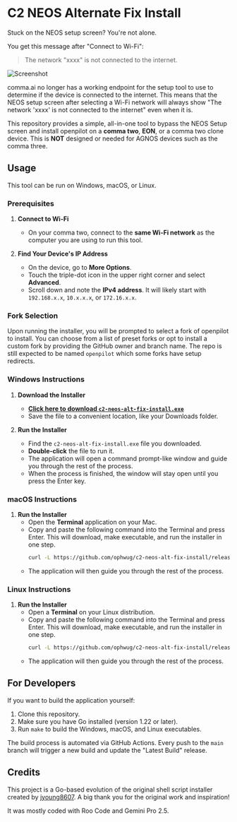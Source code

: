 # C2 NEOS Alternate Fix Install

Stuck on the NEOS setup screen? You're not alone.

You get this message after "Connect to Wi-Fi":

> The network "xxxx" is not connected to the internet.

![Screenshot](neos-installer-stuck.jpg)

comma.ai no longer has a working endpoint for the setup tool to use to determine if the device is connected to the internet. This means that the NEOS setup screen after selecting a Wi-Fi network will always show "The network 'xxxx' is not connected to the internet" even when it is.

This repository provides a simple, all-in-one tool to bypass the NEOS Setup screen and install openpilot on a **comma two**, **EON**, or a comma two clone device. This is **NOT** designed or needed for AGNOS devices such as the comma three.

## Usage

This tool can be run on Windows, macOS, or Linux.

### Prerequisites

1.  **Connect to Wi-Fi**
    *   On your comma two, connect to the **same Wi-Fi network** as the computer you are using to run this tool.

2.  **Find Your Device's IP Address**
    *   On the device, go to **More Options**.
    *   Touch the triple-dot icon in the upper right corner and select **Advanced**.
    *   Scroll down and note the **IPv4 address**. It will likely start with `192.168.x.x`, `10.x.x.x`, or `172.16.x.x`.

### Fork Selection

Upon running the installer, you will be prompted to select a fork of openpilot to install. You can choose from a list of preset forks or opt to install a custom fork by providing the GitHub owner and branch name. The repo is still expected to be named `openpilot` which some forks have setup redirects.

### Windows Instructions

1.  **Download the Installer**
    *   [**Click here to download `c2-neos-alt-fix-install.exe`**](https://github.com/ophwug/c2-neos-alt-fix-install/releases/latest/download/c2-neos-alt-fix-install.exe)
    *   Save the file to a convenient location, like your Downloads folder.

2.  **Run the Installer**
    *   Find the `c2-neos-alt-fix-install.exe` file you downloaded.
    *   **Double-click** the file to run it.
    *   The application will open a command prompt-like window and guide you through the rest of the process.
    *   When the process is finished, the window will stay open until you press the Enter key.

### macOS Instructions

1.  **Run the Installer**
    *   Open the **Terminal** application on your Mac.
    *   Copy and paste the following command into the Terminal and press Enter. This will download, make executable, and run the installer in one step.
        ```bash
        curl -L https://github.com/ophwug/c2-neos-alt-fix-install/releases/latest/download/c2-neos-alt-fix-install-darwin -o c2-neos-alt-fix-install-darwin && chmod +x c2-neos-alt-fix-install-darwin && ./c2-neos-alt-fix-install-darwin
        ```
    *   The application will then guide you through the rest of the process.

### Linux Instructions

1.  **Run the Installer**
    *   Open a **Terminal** on your Linux distribution.
    *   Copy and paste the following command into the Terminal and press Enter. This will download, make executable, and run the installer in one step.
        ```bash
        curl -L https://github.com/ophwug/c2-neos-alt-fix-install/releases/latest/download/c2-neos-alt-fix-install-linux -o c2-neos-alt-fix-install-linux && chmod +x c2-neos-alt-fix-install-linux && ./c2-neos-alt-fix-install-linux
        ```
    *   The application will then guide you through the rest of the process.

## For Developers

If you want to build the application yourself:

1.  Clone this repository.
2.  Make sure you have Go installed (version 1.22 or later).
3.  Run `make` to build the Windows, macOS, and Linux executables.

The build process is automated via GitHub Actions. Every push to the `main` branch will trigger a new build and update the "Latest Build" release.

## Credits

This project is a Go-based evolution of the original shell script installer created by [jyoung8607](https://github.com/jyoung8607/neos-manual-install). A big thank you for the original work and inspiration!

It was mostly coded with Roo Code and Gemini Pro 2.5. 
